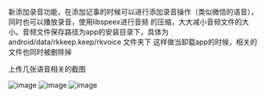  
  新添加录音功能，在添加记事的时候可以进行添加录音操作（类似微信的语音），同时也可以播放录音，使用libspeex进行音频
的压缩，大大减小音频文件的大小。音频文件保存路径为app的安装目录下，具体为android/data/rkkeep.keep/rkvoice 文件夹下
这样做当卸载app的时候，相关的文件也同时被删除掉

  上传几张语音相关的截图
  
![image](https://github.com/hzl123456/RK-Keep/tree/master/photo/Screenshot_2016-05-12-19-06-42.png)
![image](https://github.com/hzl123456/RK-Keep/tree/master/photo/Screenshot_2016-05-12-19-06-37.png)
![image](https://github.com/hzl123456/RK-Keep/tree/master/photo/Screenshot_2016-05-12-19-06-18.png)

